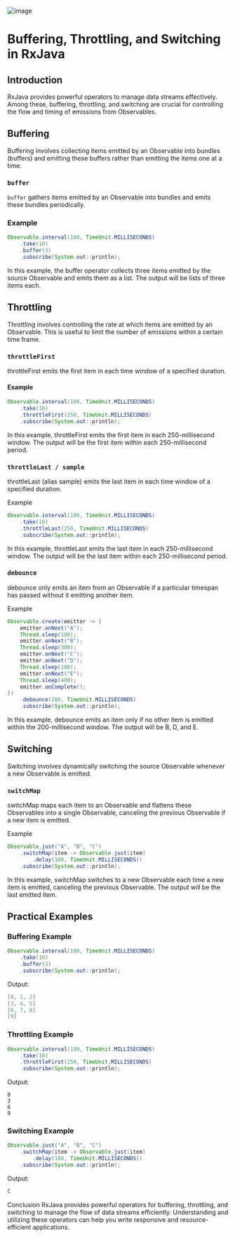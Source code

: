 ![image](https://github.com/user-attachments/assets/7ff6b69f-42e6-476d-b357-36b30727e7b6)

# Buffering, Throttling, and Switching in RxJava

## Introduction
RxJava provides powerful operators to manage data streams effectively. Among these, buffering, throttling, and switching are crucial for controlling the flow and timing of emissions from Observables.

## Buffering
Buffering involves collecting items emitted by an Observable into bundles (buffers) and emitting these buffers rather than emitting the items one at a time.

### `buffer`
`buffer` gathers items emitted by an Observable into bundles and emits these bundles periodically.

### Example
```java
Observable.interval(100, TimeUnit.MILLISECONDS)
    .take(10)
    .buffer(3)
    .subscribe(System.out::println);
```
In this example, the buffer operator collects three items emitted by the source Observable and emits them as a list. The output will be lists of three items each.

## Throttling
Throttling involves controlling the rate at which items are emitted by an Observable. This is useful to limit the number of emissions within a certain time frame.

### `throttleFirst`
throttleFirst emits the first item in each time window of a specified duration.

#### Example
```java
Observable.interval(100, TimeUnit.MILLISECONDS)
    .take(10)
    .throttleFirst(250, TimeUnit.MILLISECONDS)
    .subscribe(System.out::println);
```
In this example, throttleFirst emits the first item in each 250-millisecond window. The output will be the first item within each 250-millisecond period.

### `throttleLast / sample`
throttleLast (alias sample) emits the last item in each time window of a specified duration.

Example
```java
Observable.interval(100, TimeUnit.MILLISECONDS)
    .take(10)
    .throttleLast(250, TimeUnit.MILLISECONDS)
    .subscribe(System.out::println);
```
In this example, throttleLast emits the last item in each 250-millisecond window. The output will be the last item within each 250-millisecond period.

### `debounce`
debounce only emits an item from an Observable if a particular timespan has passed without it emitting another item.

Example
```java
Observable.create(emitter -> {
    emitter.onNext("A");
    Thread.sleep(100);
    emitter.onNext("B");
    Thread.sleep(300);
    emitter.onNext("C");
    emitter.onNext("D");
    Thread.sleep(100);
    emitter.onNext("E");
    Thread.sleep(400);
    emitter.onComplete();
})
    .debounce(200, TimeUnit.MILLISECONDS)
    .subscribe(System.out::println);
```
In this example, debounce emits an item only if no other item is emitted within the 200-millisecond window. The output will be B, D, and E.

## Switching
Switching involves dynamically switching the source Observable whenever a new Observable is emitted.

### `switchMap`
switchMap maps each item to an Observable and flattens these Observables into a single Observable, canceling the previous Observable if a new item is emitted.

Example
```java
Observable.just("A", "B", "C")
    .switchMap(item -> Observable.just(item)
        .delay(100, TimeUnit.MILLISECONDS))
    .subscribe(System.out::println);
```
In this example, switchMap switches to a new Observable each time a new item is emitted, canceling the previous Observable. The output will be the last emitted item.

## Practical Examples

### Buffering Example
```java
Observable.interval(100, TimeUnit.MILLISECONDS)
    .take(10)
    .buffer(3)
    .subscribe(System.out::println);
```
Output:

```csharp
[0, 1, 2]
[3, 4, 5]
[6, 7, 8]
[9]
```

### Throttling Example
```java
Observable.interval(100, TimeUnit.MILLISECONDS)
    .take(10)
    .throttleFirst(250, TimeUnit.MILLISECONDS)
    .subscribe(System.out::println);
```
Output:

```
0
3
6
9
```

### Switching Example
```java
Observable.just("A", "B", "C")
    .switchMap(item -> Observable.just(item)
        .delay(100, TimeUnit.MILLISECONDS))
    .subscribe(System.out::println);
```

Output:
```mathematica
C
```
Conclusion
RxJava provides powerful operators for buffering, throttling, and switching to manage the flow of data streams efficiently. Understanding and utilizing these operators can help you write responsive and resource-efficient applications.
